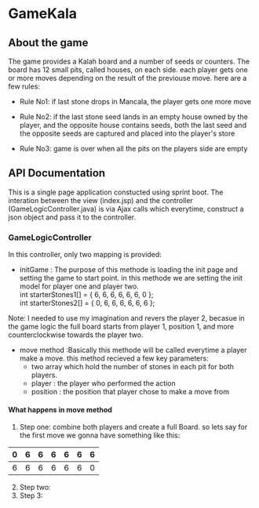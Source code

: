 # GameKala

<h2> About the game</h2>
The game provides a Kalah board and a number of seeds or counters. The board has 12 small pits, called houses, on each side.
each player gets one or more moves depending on the result of the previouse move. here are a few rules: <br>

 * Rule No1: if last stone drops in Mancala, the player gets one more move <br>
 
 * Rule No2: if the last stone seed lands in an empty house owned by the player, and the opposite 
house contains seeds, both the last seed and the opposite seeds are captured and placed into the player's store <br>

 * Rule No3:  game is over when all the pits on the players side are empty <br>

<h2>API Documentation</h2>
This is a single page application constucted using sprint boot. The interation between the view (index.jsp) and the controller (GameLogicController.java) is via Ajax calls which everytime, construct a json object and pass it to the controller.
 
<h3>GameLogicController</h3>
In this controller, only two mapping is provided: <br>

 * initGame : The purpose of this methode is loading the init page and setting the game to start point. in this methode we are setting the init model for player one and player two.<br>
    int starterStones1[] = { 6, 6, 6, 6, 6, 6, 0 };<br>
		int starterStones2[] = { 0, 6, 6, 6, 6, 6, 6 };<br>
    
Note: I needed to use my imagination and revers the player 2, becasue in the game logic the full board starts from player 1, position 1, and more counterclockwise towards the player two. 

* move method :Basically this methode will be called everytime a player make a move. this method recieved a few key parameters:
  * two array which hold the number of stones in each pit for both players.
  * player : the player who performed the action
  * position : the position that player chose to make a move from

<h4>What happens in move method</h4>

1. Step one: combine both players and create a full Board. so lets say for the first move we gonna have something like this:

0|6|6|6|6|6|6
-|-|-|-|-|-|-
6|6|6|6|6|6|0
2. Step two: 
3. Step 3:
